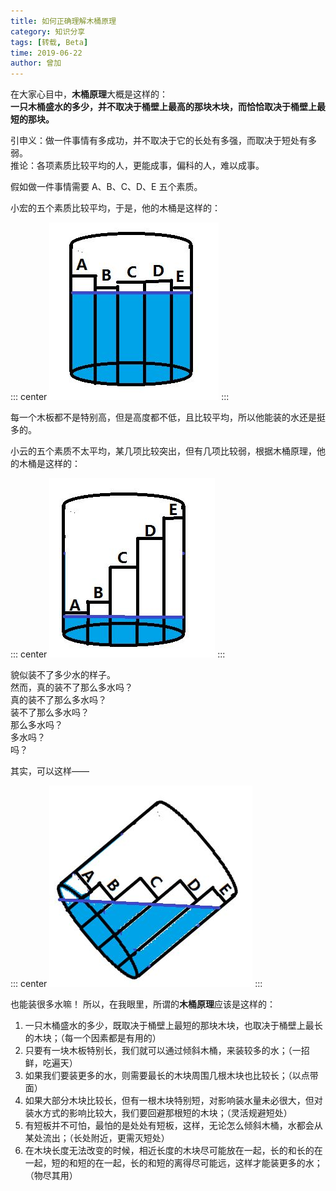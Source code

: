 ```yaml
---
title: 如何正确理解木桶原理
category: 知识分享
tags: [转载, Beta]
time: 2019-06-22
author: 曾加
---
```


在大家心目中，**木桶原理**大概是这样的：  
**一只木桶盛水的多少，并不取决于桶壁上最高的那块木块，而恰恰取决于桶壁上最短的那块。**

引申义：做一件事情有多成功，并不取决于它的长处有多强，而取决于短处有多弱。  
推论：各项素质比较平均的人，更能成事，偏科的人，难以成事。

假如做一件事情需要 A、B、C、D、E 五个素质。

小宏的五个素质比较平均，于是，他的木桶是这样的：

::: center
![cannikin-1](./images/cannikin-1.jpg)
:::

每一个木板都不是特别高，但是高度都不低，且比较平均，所以他能装的水还是挺多的。

小云的五个素质不太平均，某几项比较突出，但有几项比较弱，根据木桶原理，他的木桶是这样的：

::: center
![cannikin-2](./images/cannikin-2.jpg)
:::

貌似装不了多少水的样子。  
然而，真的装不了那么多水吗？  
真的装不了那么多水吗？  
装不了那么多水吗？  
那么多水吗？  
多水吗？  
吗？  

其实，可以这样——

::: center
![cannikin-3](./images/cannikin-3.jpg)
:::

也能装很多水嘛！
所以，在我眼里，所谓的**木桶原理**应该是这样的：

1. 一只木桶盛水的多少，既取决于桶壁上最短的那块木块，也取决于桶壁上最长的木块；（每一个因素都是有用的）
2. 只要有一块木板特别长，我们就可以通过倾斜木桶，来装较多的水；（一招鲜，吃遍天）
3. 如果我们要装更多的水，则需要最长的木块周围几根木块也比较长；（以点带面）
4. 如果大部分木块比较长，但有一根木块特别短，对影响装水量未必很大，但对装水方式的影响比较大，我们要回避那根短的木块；（灵活规避短处）
5. 有短板并不可怕，最怕的是处处有短板，这样，无论怎么倾斜木桶，水都会从某处流出；（长处附近，更需灭短处）
6. 在木块长度无法改变的时候，相近长度的木块尽可能放在一起，长的和长的在一起，短的和短的在一起，长的和短的离得尽可能远，这样才能装更多的水；（物尽其用）
